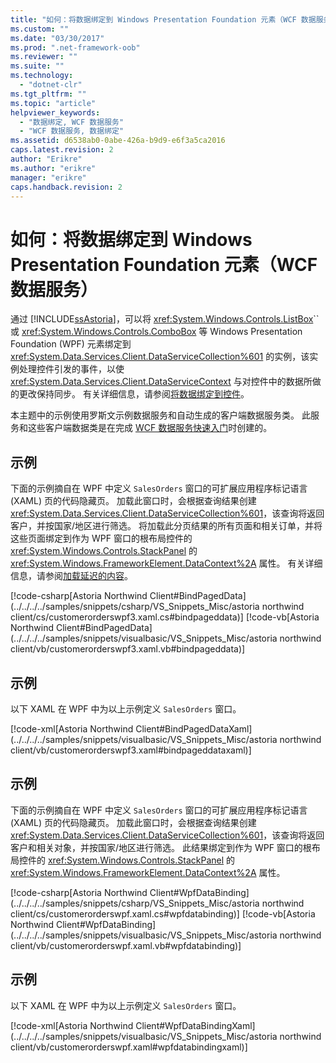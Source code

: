 ```yaml
---
title: "如何：将数据绑定到 Windows Presentation Foundation 元素（WCF 数据服务） | Microsoft Docs"
ms.custom: ""
ms.date: "03/30/2017"
ms.prod: ".net-framework-oob"
ms.reviewer: ""
ms.suite: ""
ms.technology: 
  - "dotnet-clr"
ms.tgt_pltfrm: ""
ms.topic: "article"
helpviewer_keywords: 
  - "数据绑定, WCF 数据服务"
  - "WCF 数据服务, 数据绑定"
ms.assetid: d6538ab0-0abe-426a-b9d9-e6f3a5ca2016
caps.latest.revision: 2
author: "Erikre"
ms.author: "erikre"
manager: "erikre"
caps.handback.revision: 2
---
```

# 如何：将数据绑定到 Windows Presentation Foundation 元素（WCF 数据服务）
通过 [!INCLUDE[ssAstoria](../../../../includes/ssastoria-md.md)]，可以将 <xref:System.Windows.Controls.ListBox>``或 <xref:System.Windows.Controls.ComboBox> 等 Windows Presentation Foundation \(WPF\) 元素绑定到 <xref:System.Data.Services.Client.DataServiceCollection%601> 的实例，该实例处理控件引发的事件，以使 <xref:System.Data.Services.Client.DataServiceContext> 与对控件中的数据所做的更改保持同步。  有关详细信息，请参阅[将数据绑定到控件](../../../../docs/framework/data/wcf/binding-data-to-controls-wcf-data-services.md)。  
  
 本主题中的示例使用罗斯文示例数据服务和自动生成的客户端数据服务类。  此服务和这些客户端数据类是在完成 [WCF 数据服务快速入门](../../../../docs/framework/data/wcf/quickstart-wcf-data-services.md)时创建的。  
  
## 示例  
 下面的示例摘自在 WPF 中定义 `SalesOrders` 窗口的可扩展应用程序标记语言 \(XAML\) 页的代码隐藏页。  加载此窗口时，会根据查询结果创建 <xref:System.Data.Services.Client.DataServiceCollection%601>，该查询将返回客户，并按国家\/地区进行筛选。  将加载此分页结果的所有页面和相关订单，并将这些页面绑定到作为 WPF 窗口的根布局控件的 <xref:System.Windows.Controls.StackPanel> 的 <xref:System.Windows.FrameworkElement.DataContext%2A> 属性。  有关详细信息，请参阅[加载延迟的内容](../../../../docs/framework/data/wcf/loading-deferred-content-wcf-data-services.md)。  
  
 [!code-csharp[Astoria Northwind Client#BindPagedData](../../../../samples/snippets/csharp/VS_Snippets_Misc/astoria northwind client/cs/customerorderswpf3.xaml.cs#bindpageddata)]
 [!code-vb[Astoria Northwind Client#BindPagedData](../../../../samples/snippets/visualbasic/VS_Snippets_Misc/astoria northwind client/vb/customerorderswpf3.xaml.vb#bindpageddata)]  
  
## 示例  
 以下 XAML 在 WPF 中为以上示例定义 `SalesOrders` 窗口。  
  
 [!code-xml[Astoria Northwind Client#BindPagedDataXaml](../../../../samples/snippets/visualbasic/VS_Snippets_Misc/astoria northwind client/vb/customerorderswpf3.xaml#bindpageddataxaml)]  
  
## 示例  
 下面的示例摘自在 WPF 中定义 `SalesOrders` 窗口的可扩展应用程序标记语言 \(XAML\) 页的代码隐藏页。  加载此窗口时，会根据查询结果创建 <xref:System.Data.Services.Client.DataServiceCollection%601>，该查询将返回客户和相关对象，并按国家\/地区进行筛选。  此结果绑定到作为 WPF 窗口的根布局控件的 <xref:System.Windows.Controls.StackPanel> 的 <xref:System.Windows.FrameworkElement.DataContext%2A> 属性。  
  
 [!code-csharp[Astoria Northwind Client#WpfDataBinding](../../../../samples/snippets/csharp/VS_Snippets_Misc/astoria northwind client/cs/customerorderswpf.xaml.cs#wpfdatabinding)]
 [!code-vb[Astoria Northwind Client#WpfDataBinding](../../../../samples/snippets/visualbasic/VS_Snippets_Misc/astoria northwind client/vb/customerorderswpf.xaml.vb#wpfdatabinding)]  
  
## 示例  
 以下 XAML 在 WPF 中为以上示例定义 `SalesOrders` 窗口。  
  
 [!code-xml[Astoria Northwind Client#WpfDataBindingXaml](../../../../samples/snippets/visualbasic/VS_Snippets_Misc/astoria northwind client/vb/customerorderswpf.xaml#wpfdatabindingxaml)]